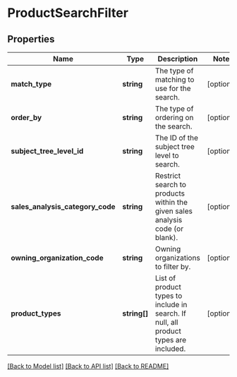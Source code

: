 # ProductSearchFilter

## Properties
Name | Type | Description | Notes
------------ | ------------- | ------------- | -------------
**match_type** | **string** | The type of matching to use for the search. | [optional] 
**order_by** | **string** | The type of ordering on the search. | [optional] 
**subject_tree_level_id** | **string** | The ID of the subject tree level to search. | [optional] 
**sales_analysis_category_code** | **string** | Restrict search to products within the given sales analysis code (or blank). | [optional] 
**owning_organization_code** | **string** | Owning organizations to filter by. | [optional] 
**product_types** | **string[]** | List of product types to include in search. If null, all product types are included. | [optional] 

[[Back to Model list]](../README.md#documentation-for-models) [[Back to API list]](../README.md#documentation-for-api-endpoints) [[Back to README]](../README.md)


